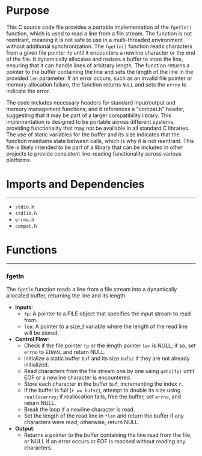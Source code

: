 # Purpose
This C source code file provides a portable implementation of the `fgetln()` function, which is used to read a line from a file stream. The function is not reentrant, meaning it is not safe to use in a multi-threaded environment without additional synchronization. The `fgetln()` function reads characters from a given file pointer `fp` until it encounters a newline character or the end of the file. It dynamically allocates and resizes a buffer to store the line, ensuring that it can handle lines of arbitrary length. The function returns a pointer to the buffer containing the line and sets the length of the line in the provided `len` parameter. If an error occurs, such as an invalid file pointer or memory allocation failure, the function returns `NULL` and sets the `errno` to indicate the error.

The code includes necessary headers for standard input/output and memory management functions, and it references a "compat.h" header, suggesting that it may be part of a larger compatibility library. This implementation is designed to be portable across different systems, providing functionality that may not be available in all standard C libraries. The use of static variables for the buffer and its size indicates that the function maintains state between calls, which is why it is not reentrant. This file is likely intended to be part of a library that can be included in other projects to provide consistent line-reading functionality across various platforms.
# Imports and Dependencies

---
- `stdio.h`
- `stdlib.h`
- `errno.h`
- `compat.h`


# Functions

---
### fgetln<!-- {{#callable:fgetln}} -->
The `fgetln` function reads a line from a file stream into a dynamically allocated buffer, returning the line and its length.
- **Inputs**:
    - `fp`: A pointer to a FILE object that specifies the input stream to read from.
    - `len`: A pointer to a size_t variable where the length of the read line will be stored.
- **Control Flow**:
    - Check if the file pointer `fp` or the length pointer `len` is NULL; if so, set `errno` to `EINVAL` and return NULL.
    - Initialize a static buffer `buf` and its size `bufsz` if they are not already initialized.
    - Read characters from the file stream one by one using `getc(fp)` until EOF or a newline character is encountered.
    - Store each character in the buffer `buf`, incrementing the index `r`.
    - If the buffer is full (`r == bufsz`), attempt to double its size using `reallocarray`; if reallocation fails, free the buffer, set `errno`, and return NULL.
    - Break the loop if a newline character is read.
    - Set the length of the read line in `*len` and return the buffer if any characters were read; otherwise, return NULL.
- **Output**:
    - Returns a pointer to the buffer containing the line read from the file, or NULL if an error occurs or EOF is reached without reading any characters.


